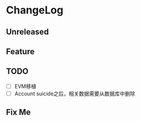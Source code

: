 # ChangeLog

## Unreleased

## Feature

## TODO

* [ ] EVM移植
* [ ] Account suicide之后，相关数据需要从数据库中删除

## Fix Me
